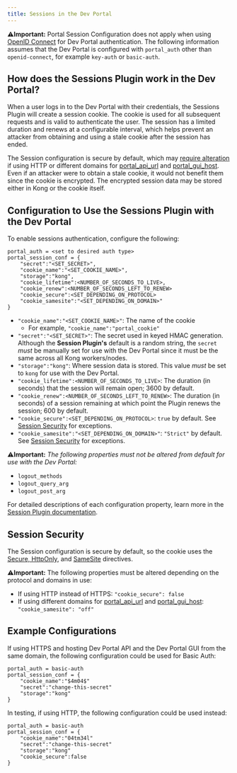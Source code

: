 ```yaml
---
title: Sessions in the Dev Portal
---
```


⚠️**Important:** Portal Session Configuration does not apply when using [OpenID Connect](/hub/kong-inc/openid-connect) for Dev Portal authentication. The following information assumes that the Dev Portal is configured with `portal_auth` other than `openid-connect`, for example `key-auth` or `basic-auth`.

## How does the Sessions Plugin work in the Dev Portal?

When a user logs in to the Dev Portal with their credentials, the Sessions Plugin will create a session cookie. The cookie is used for all subsequent requests and is valid to authenticate the user. The session has a limited duration and renews at a configurable interval, which helps prevent an attacker from obtaining and using a stale cookie after the session has ended.

The Session configuration is secure by default, which may [require alteration](#session-security) if using HTTP or different domains for [portal_api_url](/enterprise/{{page.kong_version}}/developer-portal/networking/#portal_api_url) and [portal_gui_host](/enterprise/{{page.kong_version}}/developer-portal/networking/#portal_gui_host). Even if an attacker were to obtain a stale cookie, it would not benefit them since the cookie is encrypted. The encrypted session data may be stored either in Kong or the cookie itself.

## Configuration to Use the Sessions Plugin with the Dev Portal

To enable sessions authentication, configure the following:

```
portal_auth = <set to desired auth type>
portal_session_conf = {
    "secret":"<SET_SECRET>",
    "cookie_name":"<SET_COOKIE_NAME>",
    "storage":"kong",
    "cookie_lifetime":<NUMBER_OF_SECONDS_TO_LIVE>,
    "cookie_renew":<NUMBER_OF_SECONDS_LEFT_TO_RENEW>
    "cookie_secure":<SET_DEPENDING_ON_PROTOCOL>
    "cookie_samesite":"<SET_DEPENDING_ON_DOMAIN>"
}
```

* `"cookie_name":"<SET_COOKIE_NAME>"`: The name of the cookie
  * For example, `"cookie_name":"portal_cookie"`
* `"secret":"<SET_SECRET>"`: The secret used in keyed HMAC generation. Although
  the **Session Plugin's** default is a random string, the `secret` _must_ be
  manually set for use with the Dev Portal since it must be the same across all
  Kong workers/nodes.
* `"storage":"kong"`: Where session data is stored. This value _must_ be set to `kong` for use with the Dev Portal.
* `"cookie_lifetime":<NUMBER_OF_SECONDS_TO_LIVE>`: The duration (in seconds) that the session will remain open; 3600 by    default.
* `"cookie_renew":<NUMBER_OF_SECONDS_LEFT_TO_RENEW>`: The duration (in seconds) of a session remaining at which point
   the Plugin renews the session; 600 by default.
* `"cookie_secure":<SET_DEPENDING_ON_PROTOCOL>`: `true` by default. See [Session Security](#session-security) for
    exceptions.
* `"cookie_samesite":"<SET_DEPENDING_ON_DOMAIN>"`: `"Strict"` by default. See [Session Security](#session-security) for
    exceptions.

⚠️**Important:**
*The following properties must not be altered from default for use with the Dev Portal:*
* `logout_methods`
* `logout_query_arg`
* `logout_post_arg`

For detailed descriptions of each configuration property, learn more in the [Session Plugin documentation](/enterprise/{{page.kong_version}}/plugins/session).

## Session Security

The Session configuration is secure by default, so the cookie uses the [Secure, HttpOnly](https://developer.mozilla.org/en-US/docs/Web/HTTP/Cookies#Secure_and_HttpOnly_cookies), and [SameSite](https://developer.mozilla.org/en-US/docs/Web/HTTP/Cookies#SameSite_cookies) directives.

⚠️**Important:** The following properties must be altered depending on the protocol and domains in use:
* If using HTTP instead of HTTPS: `"cookie_secure": false`
* If using different domains for [portal_api_url](/enterprise/{{page.kong_version}}/developer-portal/networking/#portal_api_url) and [portal_gui_host](/enterprise/{{page.kong_version}}/developer-portal/networking/#portal_gui_host): `"cookie_samesite": "off"`

## Example Configurations

If using HTTPS and hosting Dev Portal API and the Dev Portal GUI from the same domain, the following configuration could be used for Basic Auth:

```
portal_auth = basic-auth
portal_session_conf = {
    "cookie_name":"$4m04$"
    "secret":"change-this-secret"
    "storage":"kong"
}
```

In testing, if using HTTP, the following configuration could be used instead:

```
portal_auth = basic-auth
portal_session_conf = {
    "cookie_name":"04tm34l"
    "secret":"change-this-secret"
    "storage":"kong"
    "cookie_secure":false
}
```

